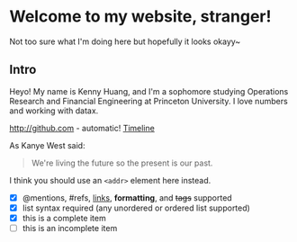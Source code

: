 # Welcome to my website, stranger!

Not too sure what I'm doing here but hopefully it looks okayy~

## Intro

Heyo! My name is Kenny Huang, and I'm a sophomore studying Operations Research and Financial Engineering at Princeton University. I love numbers and working with datax.
   

http://github.com - automatic!
[Timeline](http://kenhuang41.github.io/timeline)

As Kanye West said:

> We're living the future so
> the present is our past.

I think you should use an
`<addr>` element here instead.

- [x] @mentions, #refs, [links](), **formatting**, and <del>tags</del> supported
- [x] list syntax required (any unordered or ordered list supported)
- [x] this is a complete item
- [ ] this is an incomplete item
